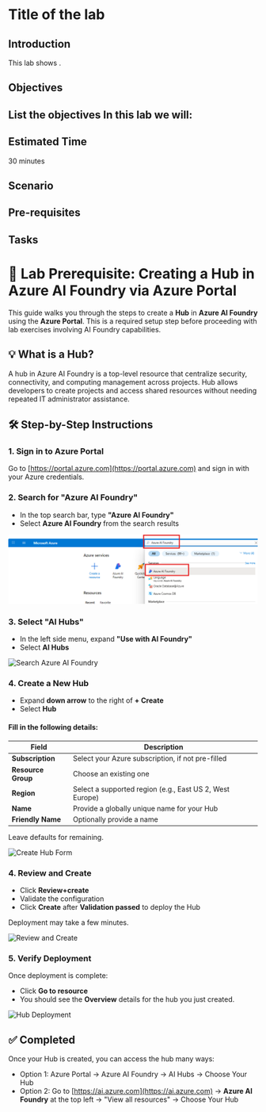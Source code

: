 # Title of the lab

## Introduction 

This lab shows <provide intro>.

## Objectives 
 List the objectives
In this lab we will:
-	


## Estimated Time 

30 minutes 

## Scenario


## Pre-requisites

## Tasks


# 🧪 Lab Prerequisite: Creating a Hub in Azure AI Foundry via Azure Portal

This guide walks you through the steps to create a **Hub** in **Azure AI Foundry** using the **Azure Portal**. This is a required setup step before proceeding with lab exercises involving AI Foundry capabilities.

## 💡 What is a Hub?

A hub in Azure AI Foundry is a top-level resource that centralize security, connectivity, and computing management across projects. Hub allows developers to create projects and access shared resources without needing repeated IT administrator assistance.

## 🛠️ Step-by-Step Instructions

### 1. Sign in to Azure Portal

Go to [https://portal.azure.com](https://portal.azure.com) and sign in with your Azure credentials.

### 2. Search for "Azure AI Foundry"

- In the top search bar, type **"Azure AI Foundry"**
- Select **Azure AI Foundry** from the search results

![Search Azure AI Foundry](images/search_ai_foundry.png)

### 3. Select "AI Hubs"

- In the left side menu, expand **"Use with AI Foundry"**
- Select **AI Hubs**

![Search Azure AI Foundry](images/select_ai_hubs.png)

### 4. Create a New Hub

- Expand **down arrow** to the right of **+ Create**
- Select **Hub**

#### Fill in the following details:

| Field | Description |
|-------|-------------|
| **Subscription** | Select your Azure subscription, if not pre-filled |
| **Resource Group** | Choose an existing one |
| **Region** | Select a supported region (e.g., East US 2, West Europe) |
| **Name** | Provide a globally unique name for your Hub |
| **Friendly Name** | Optionally provide a name |

Leave defaults for remaining.

![Create Hub Form](images/create_hub_form.png)

### 4. Review and Create

- Click **Review+create**
- Validate the configuration
- Click **Create** after **Validation passed** to deploy the Hub

Deployment may take a few minutes.

![Review and Create](images/review_create.png)

### 5. Verify Deployment

Once deployment is complete:

- Click **Go to resource**
- You should see the **Overview** details for the hub you just created.

![Hub Deployment](images/hub_deployment.png)

## ✅ Completed

Once your Hub is created, you can access the hub many ways:
- Option 1: Azure Portal -> Azure AI Foundry -> AI Hubs -> Choose Your Hub
- Option 2: Go to [https://ai.azure.com](https://ai.azure.com) -> **Azure AI Foundry** at the top left -> "View all resources" -> Choose Your Hub



